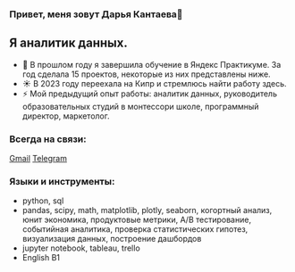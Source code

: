 ### Привет, меня зовут Дарья Кантаева👋

## Я аналитик данных.
- 🔭 В прошлом году я завершила обучение в Яндекс Практикуме. За год сделала 15 проектов, некоторые из них представлены ниже.
- ☀️ В 2023 году переехала на Кипр и стремлюсь найти работу здесь.
- ⚡ Мой предыдущий опыт работы: аналитик данных, руководитель образовательных студий в монтессори школе, программный директор, маркетолог.

### Всегда на связи:
[Gmail](mailto:daria.kantaeva29@gmail.com) 
[Telegram](https://t.me/kantaevad)

### Языки и инструменты:
- python, sql
- pandas, scipy, math, matplotlib, plotly, seaborn, когортный анализ, юнит экономика, продуктовые метрики, A/B тестирование, событийная аналитика, проверка статистических гипотез, визуализация данных, построение дашбордов 
- jupyter notebook, tableau, trello
- English B1
